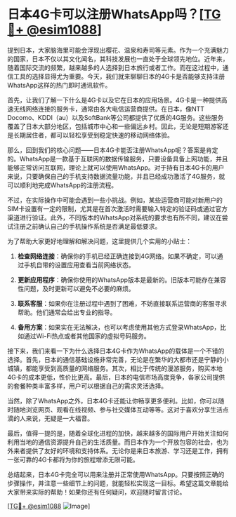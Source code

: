 # 日本4G卡可以注册WhatsApp吗？[[TG💪+ @esim1088](https://t.me/s/esim1088)]

提到日本，大家脑海里可能会浮现出樱花、温泉和寿司等元素。作为一个充满魅力的国家，日本不仅以其文化闻名，其科技发展也一直处于全球领先地位。近年来，随着国际交流的频繁，越来越多的人选择到日本旅行或者工作。而在这过程中，通信工具的选择显得尤为重要。今天，我们就来聊聊日本的4G卡是否能够支持注册WhatsApp这样的热门即时通讯软件。

首先，让我们了解一下什么是4G卡以及它在日本的应用场景。4G卡是一种提供高速无线网络连接的服务卡，通常由各大电信运营商提供。在日本，像NTT Docomo、KDDI（au）以及SoftBank等公司都提供了优质的4G服务。这些服务覆盖了日本大部分地区，包括城市中心和一些偏远乡村。因此，无论是短期游客还是长期居住者，都可以轻松享受到稳定快速的移动网络体验。

那么，回到我们的核心问题——日本4G卡能否注册WhatsApp呢？答案是肯定的。WhatsApp是一款基于互联网的数据传输服务，只要设备具备上网功能，并且能够正常访问互联网，理论上就可以使用WhatsApp。对于持有日本4G卡的用户来说，只要确保自己的手机支持数据流量功能，并且已经成功激活了4G服务，就可以顺利地完成WhatsApp的注册流程。

不过，在实际操作中可能会遇到一些小挑战。例如，某些运营商可能对新用户的SIM卡设置有一定的限制，尤其是在首次激活时需要输入特定的验证码或通过官方渠道进行验证。此外，不同版本的WhatsApp对系统的要求也有所不同，建议在尝试注册之前确认自己的手机操作系统是否满足最低要求。

为了帮助大家更好地理解和解决问题，这里提供几个实用的小贴士：

1. **检查网络连接**：确保你的手机已经正确连接到4G网络。如果不确定，可以通过手机自带的设置应用查看当前网络状态。
   
2. **更新应用程序**：确保你使用的WhatsApp版本是最新的。旧版本可能存在兼容性问题，及时更新可以避免不必要的麻烦。

3. **联系客服**：如果你在注册过程中遇到了困难，不妨直接联系运营商的客服寻求帮助。他们通常会给出专业的指导。

4. **备用方案**：如果实在无法解决，也可以考虑使用其他方式登录WhatsApp，比如通过Wi-Fi热点或者其他国家的虚拟号码服务。

接下来，我们来看一下为什么选择日本4G卡作为WhatsApp的载体是一个不错的选择。首先，日本的通信基础设施非常完善，无论是在繁华的大都市还是宁静的小城镇，都能享受到高质量的网络服务。其次，相比于传统的漫游服务，购买本地4G卡的成本更低，性价比更高。最后，日本的电信市场高度竞争，各家公司提供的套餐种类丰富多样，用户可以根据自己的需求灵活选择。

当然，除了WhatsApp之外，日本4G卡还能让你畅享更多便利。比如，你可以随时随地浏览网页、观看在线视频、参与社交媒体互动等等。这对于喜欢分享生活点滴的人来说，无疑是一大福音。

最后，值得一提的是，随着全球化进程的加快，越来越多的国际用户开始关注如何利用当地的通信资源提升自己的生活质量。而日本作为一个开放包容的社会，也为外来者提供了友好的环境和支持体系。无论你是来日本旅游、学习还是工作，拥有一张可靠的4G卡都将为你的旅程增添无限可能。

总结起来，日本4G卡完全可以用来注册并正常使用WhatsApp。只要按照正确的步骤操作，并注意一些细节上的问题，就能轻松实现这一目标。希望这篇文章能给大家带来实际的帮助！如果你还有任何疑问，欢迎随时留言讨论。

[[TG💪+ @esim1088](https://t.me/s/esim1088) ![Image](https://i.postimg.cc/4NQfJmqS/Snipaste-2025-05-13-00-14-12.png)]